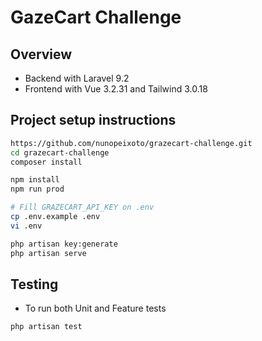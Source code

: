 # GazeCart Challenge

## Overview
  - Backend with Laravel  9.2
  - Frontend with Vue 3.2.31 and Tailwind 3.0.18

## Project setup instructions
```bash
https://github.com/nunopeixoto/grazecart-challenge.git
cd grazecart-challenge
composer install

npm install
npm run prod

# Fill GRAZECART_API_KEY on .env
cp .env.example .env
vi .env

php artisan key:generate
php artisan serve
```

## Testing
- To run both Unit and Feature tests
```bash
php artisan test
```
